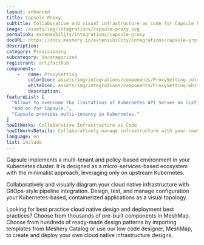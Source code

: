 ```yaml
---
layout: enhanced
title: Capsule Proxy
subtitle: Collaborative and visual infrastructure as code for Capsule Proxy
image: /assets/img/integrations/capsule-proxy.svg
permalink: extensibility/integrations/capsule-proxy
docURL: https://docs.meshery.io/extensibility/integrations/capsule-proxy
description: 
category: Provisioning
subcategory: Uncategorized
registrant: artifacthub
components: 
	-	name: ProxySetting
		colorIcon: assets/img/integrations/components/ProxySetting-color.svg
		whiteIcon: assets/img/integrations/components/ProxySetting-white.svg
		description: 
featureList: [
  "Allows to overcome the limitations of Kubernetes API Server on listing owned cluster-scoped resources.",
  "Add-on for Capsule.",
  "Capsule provides multi-tenancy in Kubernetes."
]
howItWorks: Collaborative Infrastructure as Code
howItWorksDetails: Collaboratively manage infrastructure with your coworkers synchronously sharing the same designs.
language: en
list: include
---
```

<p>
Capsule implements a multi-tenant and policy-based environment in your Kubernetes cluster. It is designed as a micro-services-based ecosystem with the minimalist approach, leveraging only on upstream Kubernetes.
</p>
<p>
    Collaboratively and visually diagram your cloud native infrastructure with GitOps-style pipeline integration. Design, test, and manage configuration your Kubernetes-based, containerized applications as a visual topology.
</p>
<p>
    Looking for best practice cloud native design and deployment best practices? Choose from thousands of pre-built components in MeshMap. Choose from hundreds of ready-made design patterns by importing templates from Meshery Catalog or use our low code designer, MeshMap, to create and deploy your own cloud native infrastructure designs.
</p>
